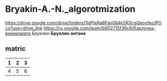# Bryakin-A.-N._algorotmization
https://drive.google.com/drive/folders/1ldPleRa8Fan084kSR3cgQeoq1ecIPOco?usp=drive_link
https://ru.yougile.com/team/b902715f36c6/Карточка-военкомата
_Бруклин_
**Бруклин антана**
## matric

| 1 | 2 | 3 |
|:-:|:--:|:---:|
| 4 | 5 | 6 |
